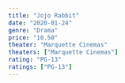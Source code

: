 ```yaml
---
title: "Jojo Rabbit"
date: "2020-01-24"
genre: "Drama"
price: "10.50"
theater: "Marquette Cinemas"
theaters: ["Marquette Cinemas"]
rating: "PG-13"
ratings: ["PG-13"]
---
```

